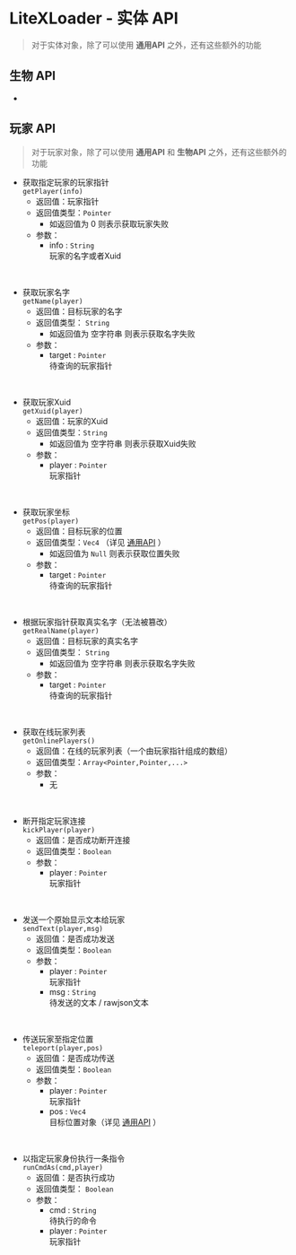 # LiteXLoader - 实体 API
> 对于实体对象，除了可以使用 **通用API** 之外，还有这些额外的功能  

## 生物 API
- 

## 玩家 API
> 对于玩家对象，除了可以使用 **通用API** 和 **生物API** 之外，还有这些额外的功能

- 获取指定玩家的玩家指针  
`getPlayer(info)`
    - 返回值：玩家指针  
    - 返回值类型：`Pointer` 
        - 如返回值为 0 则表示获取玩家失败
    - 参数：
        - info : `String`  
        玩家的名字或者Xuid  
<br>

- 获取玩家名字  
`getName(player)`
    - 返回值：目标玩家的名字
    - 返回值类型： `String` 
        - 如返回值为 空字符串 则表示获取名字失败
    - 参数：
        - target : `Pointer`  
        待查询的玩家指针  
<br>

- 获取玩家Xuid  
`getXuid(player)`
    - 返回值：玩家的Xuid  
    - 返回值类型：`String` 
        - 如返回值为 空字符串 则表示获取Xuid失败
    - 参数：
        - player : `Pointer`  
        玩家指针  
<br>

- 获取玩家坐标  
`getPos(player)`
    - 返回值：目标玩家的位置
    - 返回值类型：`Vec4` （详见 [通用API](BaseApi) ）
        - 如返回值为 `Null` 则表示获取位置失败
    - 参数：
        - target : `Pointer`  
        待查询的玩家指针  
<br>

- 根据玩家指针获取真实名字（无法被篡改）  
`getRealName(player)`
    - 返回值：目标玩家的真实名字
    - 返回值类型： `String` 
        - 如返回值为 空字符串 则表示获取名字失败
    - 参数：
        - target : `Pointer`  
        待查询的玩家指针  
<br>

- 获取在线玩家列表  
`getOnlinePlayers()`
    - 返回值：在线的玩家列表（一个由玩家指针组成的数组）
    - 返回值类型：`Array<Pointer,Pointer,...>`
    - 参数：
        - 无  
<br>

- 断开指定玩家连接  
`kickPlayer(player)`
    - 返回值：是否成功断开连接
    - 返回值类型：`Boolean`
    - 参数：
        - player : `Pointer`  
        玩家指针  
<br>

- 发送一个原始显示文本给玩家  
`sendText(player,msg)`
    - 返回值：是否成功发送
    - 返回值类型：`Boolean`
    - 参数：
        - player : `Pointer`  
        玩家指针
        - msg : `String`  
        待发送的文本 / rawjson文本  
<br>

- 传送玩家至指定位置  
`teleport(player,pos)`
    - 返回值：是否成功传送
    - 返回值类型：`Boolean`
    - 参数：
        - player : `Pointer`  
        玩家指针
        - pos : `Vec4`  
        目标位置对象（详见 [通用API](BaseApi) ）  
<br>

- 以指定玩家身份执行一条指令  
`runCmdAs(cmd,player)`
    - 返回值：是否执行成功
    - 返回值类型： `Boolean` 
    - 参数：
        - cmd : `String`  
        待执行的命令
        - player : `Pointer`  
        玩家指针
<br>
